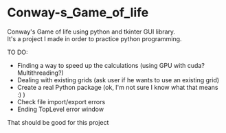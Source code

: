 # Conway-s_Game_of_life
Conway's Game of life using python and tkinter GUI library.<br>
It's a project I made in order to practice python programming.<br>

TO DO:
- Finding a way to speed up the calculations (using GPU with cuda? Multithreading?)
- Dealing with existing grids (ask user if he wants to use an existing grid)
- Create a real Python package (ok, I'm not sure I know what that means :) )
- Check file import/export errors
- Ending TopLevel error window

That should be good for this project
